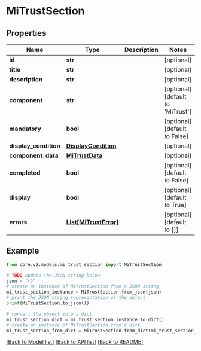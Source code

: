 # MiTrustSection


## Properties

Name | Type | Description | Notes
------------ | ------------- | ------------- | -------------
**id** | **str** |  | [optional] 
**title** | **str** |  | [optional] 
**description** | **str** |  | [optional] 
**component** | **str** |  | [optional] [default to 'MiTrust']
**mandatory** | **bool** |  | [optional] [default to False]
**display_condition** | [**DisplayCondition**](DisplayCondition.md) |  | [optional] 
**component_data** | [**MiTrustData**](MiTrustData.md) |  | [optional] 
**completed** | **bool** |  | [optional] [default to False]
**display** | **bool** |  | [optional] [default to True]
**errors** | [**List[MiTrustError]**](MiTrustError.md) |  | [optional] [default to []]

## Example

```python
from core.v2.models.mi_trust_section import MiTrustSection

# TODO update the JSON string below
json = "{}"
# create an instance of MiTrustSection from a JSON string
mi_trust_section_instance = MiTrustSection.from_json(json)
# print the JSON string representation of the object
print(MiTrustSection.to_json())

# convert the object into a dict
mi_trust_section_dict = mi_trust_section_instance.to_dict()
# create an instance of MiTrustSection from a dict
mi_trust_section_from_dict = MiTrustSection.from_dict(mi_trust_section_dict)
```
[[Back to Model list]](../README.md#documentation-for-models) [[Back to API list]](../README.md#documentation-for-api-endpoints) [[Back to README]](../README.md)


